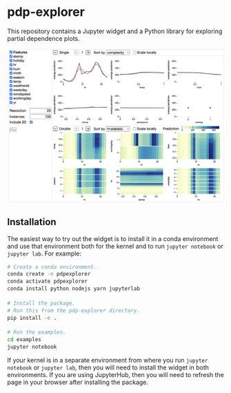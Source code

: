 # pdp-explorer

This repository contains a Jupyter widget and a Python library for exploring partial dependence plots.

![Screenshot](screenshot.png?raw=true)

## Installation

The easiest way to try out the widget is to install it in a conda environment and use that environment both for the kernel and to run `jupyter notebook` or `jupyter lab`. For example:

```bash
# Create a conda environment.
conda create -n pdpexplorer
conda activate pdpexplorer
conda install python nodejs yarn jupyterlab

# Install the package.
# Run this from the pdp-explorer directory.
pip install -e .

# Run the examples.
cd examples
jupyter notebook
```

If your kernel is in a separate environment from where you run `jupyter notebook` or `jupyter lab`, then you will need to install the widget in both environments. If you are using JupyterHub, then you will need to refresh the page in your browser after installing the package.
